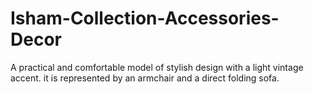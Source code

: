 # Isham-Collection-Accessories-Decor
A practical and comfortable model of stylish design with a light vintage accent. it is represented by an armchair and a direct folding sofa.
